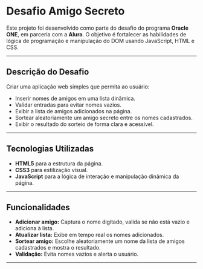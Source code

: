 # Desafio Amigo Secreto

Este projeto foi desenvolvido como parte do desafio do programa **Oracle ONE**, em parceria com a **Alura**. O objetivo é fortalecer as habilidades de lógica de programação e manipulação do DOM usando JavaScript, HTML e CSS.

---

## Descrição do Desafio

Criar uma aplicação web simples que permita ao usuário:

- Inserir nomes de amigos em uma lista dinâmica.
- Validar entradas para evitar nomes vazios.
- Exibir a lista de amigos adicionados na página.
- Sortear aleatoriamente um amigo secreto entre os nomes cadastrados.
- Exibir o resultado do sorteio de forma clara e acessível.

---

## Tecnologias Utilizadas

- **HTML5** para a estrutura da página.
- **CSS3** para estilização visual.
- **JavaScript** para a lógica de interação e manipulação dinâmica da página.

---

## Funcionalidades

- **Adicionar amigo:** Captura o nome digitado, valida se não está vazio e adiciona à lista.
- **Atualizar lista:** Exibe em tempo real os nomes adicionados.
- **Sortear amigo:** Escolhe aleatoriamente um nome da lista de amigos cadastrados e mostra o resultado.
- **Validação:** Evita nomes vazios e alerta o usuário.

---
